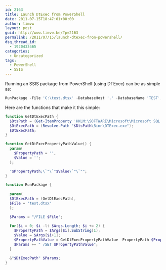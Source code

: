 ```yaml
---
id: 2163
title: Launch DtExec from PowerShell
date: 2011-07-15T18:47:01+00:00
author: timvw
layout: post
guid: http://www.timvw.be/?p=2163
permalink: /2011/07/15/launch-dtexec-from-powershell/
dsq_thread_id:
  - 1920433465
categories:
  - Uncategorized
tags:
  - PowerShell
  - SSIS
---
```

Running an SSIS package from PowerShell (using DTExec) can be as simple as:

```powershell 
RunPackage -File 'C:\test.dtsx' -DatabaseHost '.' -DatabaseName 'TEST';
```

Here are the functions that make it this simple:

```powershell
function GetDtExecPath {    
  $DtsPath = (Get-ItemProperty 'HKLM:\SOFTWARE\Microsoft\Microsoft SQL Server\100\DTS\Setup').SQLPath;    
  $DtExecPath = (Resolve-Path "$DtsPath\Binn\DTExec.exe");    
  $DtExecPath;
}

function GetDtExecPropertyPathValue() {      
  param(
    $PropertyPath = '',
    $Value = '';
  );

  "$PropertyPath;\`"\`"$Value\`"\`"";
}

function RunPackage {
      
  param(        
  $DtExecPath = (GetDtExecPath),       
  $File = 'test.dtsx'  
  );

  $Params = "/FILE $File";
   
  for($i = 0; $i -lt $Args.Length; $i += 2) {       
    $PropertyPath = $Args[$i].SubString(1);       
    $Value = $Args[$i+1];       
    $PropertyPathValue = GetDtExecPropertyPathValue -PropertyPath $PropertyPath -Value $Value;       
    $Params += " /SET $PropertyPathValue";    
  } 

  &"$DtExecPath" $Params;
}
```
